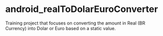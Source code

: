 # android_realToDolarEuroConverter
Training project that focuses on converting the amount in Real (BR Currency) into Dolar or Euro based on a static value.
